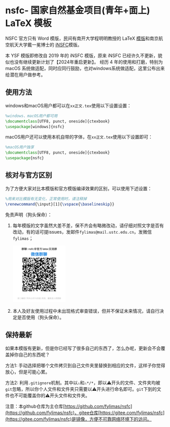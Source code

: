 # nsfc- 国家自然基金项目(青年+面上) LaTeX 模板

NSFC 官方只有 Word 模版，民间有南开大学程明明教授的 LaTeX [模版](http://www.latexstudio.net/archives/9308)和南京航空航天大学戴一冕博士的 [iNSFC](https://github.com/YimianDai/iNSFC)模版。

本 YSF 模版即修改自 2019 年的 iNSFC 模版，原来 iNSFC 已经许久不更新，貌似也没有继续更新计划了【2024年重启更新】。
经历 4 年的使用和打磨，特别为 macOS 系统做适配，同时应同行鼓励，也对windows系统做适配，这里公布出来给潜在用户做参考。

## 使用方法

windows和macOS用户都可以在`xx正文.tex`使用以下设置设置：

```latex
%windows、macOS用户都可用
\documentclass[UTF8, punct, oneside]{ctexbook}
\usepackage[windows]{nsfc}
```

macOS用户还可以使用本机自带的字体，在`xx正文.tex`使用以下设置即可：

```latex
%macOS用户独享
\documentclass[UTF8, punct, oneside]{ctexbook}
\usepackage{nsfc}
```

## 核对与官方区别

为了方便大家对比本模版和官方模版编译效果的区别，可以使用下述设置：

```latex
%用来对比模版有无变化，正常使用时，请注释掉
\renewcommand{\input}[1]{\vspace{\baselineskip}}
```

免责声明（狗头保命）：

1. 每年模版的文字虽然大差不差，保不齐会有略微改动，请仔细对照文字是否有改动，有的话可提issues，发邮件`fylimas@mail.ustc.edu.cn`，发微信`fylimas`；

   <img src="./figures/wechatgroup.JPG" alt="Image" width="166">

2. 本人及好友使用过程中未出现格式审查错误，但并不保证未来情况，请自行决定是否使用（狗头保命）。

   

## 保持最新

如果本模版有更新，但是你已经写了很多自己的东西了，怎么办呢，更新会不会覆盖掉你自己的东西呢？

方法1: 手动选择把哪个文件拷贝到自己文件夹里替换到相应的文件，这样子你觉得放心，但是可能心累。

方法2: 利用`.gitignore`机制。其中以`⚠︎`和`⚠︎*/*`，即以⚠︎开头的文件、文件夹均被`git`忽略，所以你个人文件和文件夹只需要以⚠︎开头进行命名即可。`git`下到的文件也不可能覆盖你的⚠︎开头文件和文件夹。

注意：本github仓库为主仓库[https://github.com/fylimas/nsfc](https://github.com/fylimas/nsfc)，gitee仓库[https://gitee.com/fylimas/nsfc](https://gitee.com/fylimas/nsfc)是镜像，方便不可靠网络环境下的访问。